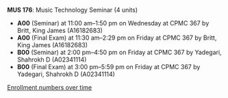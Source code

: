 **MUS 176**: Music Technology Seminar (4 units)

- **A00** (Seminar) at 11:00 am–1:50 pm on Wednesday at CPMC 367 by Britt, King James (A16182683)
- **A00** (Final Exam) at 11:30 am–2:29 pm on Friday at CPMC 367 by Britt, King James (A16182683)
- **B00** (Seminar) at 2:00 pm–4:50 pm on Friday at CPMC 367 by Yadegari, Shahrokh D (A02341114)
- **B00** (Final Exam) at 3:00 pm–5:59 pm on Friday at CPMC 367 by Yadegari, Shahrokh D (A02341114)

[Enrollment numbers over time](./MUS176.tsv)
